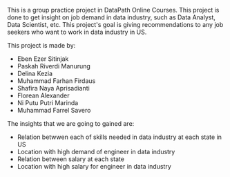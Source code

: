 This is a group practice project in DataPath Online Courses. This project is done to get insight on job demand in data industry, such as Data Analyst, Data Scientist, etc. This project's goal is giving recommendations to any job seekers who want to work in data industry in US.  

This project is made by:
- Eben Ezer Sitinjak
- Paskah Riverdi Manurung
- Delina Kezia
- Muhammad Farhan Firdaus
- Shafira Naya Aprisadianti
- Florean Alexander
- Ni Putu Putri Marinda
- Muhammad Farrel Savero

The insights that we are going to gained are:
- Relation betwwen each of skills needed in data industry at each state in US
- Location with high demand of engineer in data industry
- Relation between salary at each state
- Location with high salary for engineer in data industry
